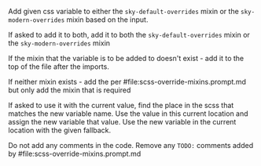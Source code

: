 Add given css variable to either the `sky-default-overrides` mixin or the `sky-modern-overrides` mixin based on the input.

If asked to add it to both, add it to both the `sky-default-overrides` mixin or the `sky-modern-overrides` mixin

If the mixin that the variable is to be added to doesn't exist - add it to the top of the file after the imports.

If neither mixin exists - add the per #file:scss-override-mixins.prompt.md but only add the mixin that is required

If asked to use it with the current value, find the place in the scss that matches the new variable name.
Use the value in this current location and assign the new variable that value.
Use the new variable in the current location with the given fallback.

Do not add any comments in the code.
Remove any `TODO:` comments added by #file:scss-override-mixins.prompt.md

